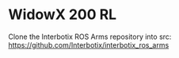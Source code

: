 # WidowX 200 RL

Clone the Interbotix ROS Arms repository into src:
https://github.com/Interbotix/interbotix_ros_arms
